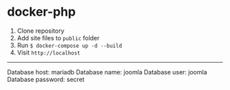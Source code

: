 # docker-php

1. Clone repository
1. Add site files to `public` folder
1. Run `$ docker-compose up -d --build`
1. Visit `http://localhost`

---

Database host: mariadb
Database name: joomla
Database user: joomla
Database password: secret
